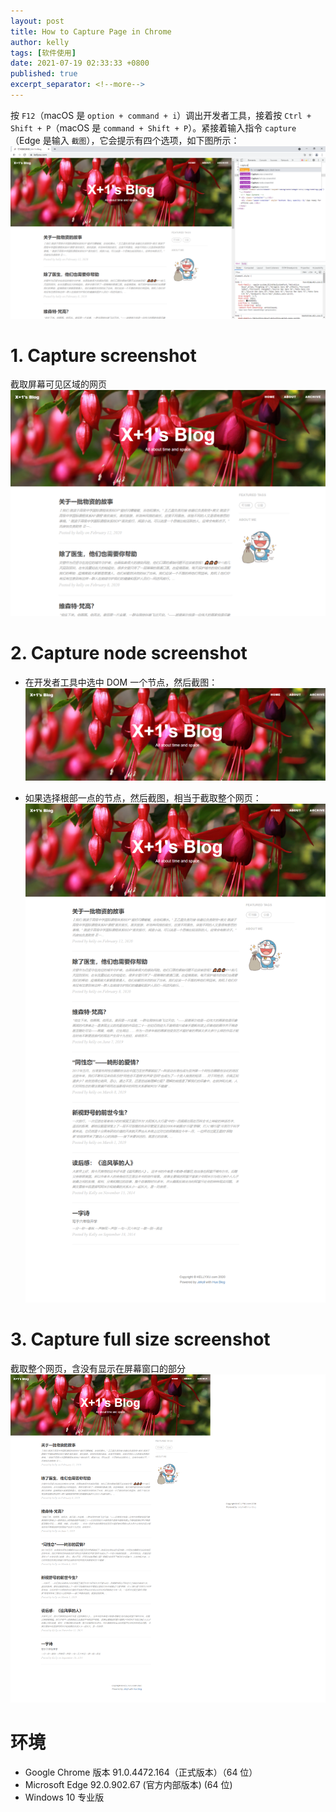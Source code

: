 ```yaml
---
layout: post
title: How to Capture Page in Chrome
author: kelly
tags: [软件使用]
date: 2021-07-19 02:33:33 +0800
published: true
excerpt_separator: <!--more-->
---
```


<!--more-->

按 `F12`（macOS 是 `option + command + i`）调出开发者工具，接着按 `Ctrl + Shift + P`（macOS 是 `command + Shift + P`）。紧接着输入指令 `capture`（Edge 是输入 `截图`），它会提示有四个选项，如下图所示：
![](/img/2021-07-19_9-17-22.png)  

# 1. Capture screenshot
截取屏幕可见区域的网页  
![](/img/kellyxu.com_screen.png)  

# 2. Capture node screenshot
- 在开发者工具中选中 DOM 一个节点，然后截图：
![](/img/kellyxu.com_node.png)  

- 如果选择根部一点的节点，然后截图，相当于截取整个网页：
![](/img/kellyxu.com_node2.png)  

# 3. Capture full size screenshot
截取整个网页，含没有显示在屏幕窗口的部分
![](/img/kellyxu.com_full_screen.png)  

# 环境
- Google Chrome 版本 91.0.4472.164（正式版本）（64 位）
- Microsoft Edge 92.0.902.67 (官方内部版本) (64 位)
- Windows 10 专业版
